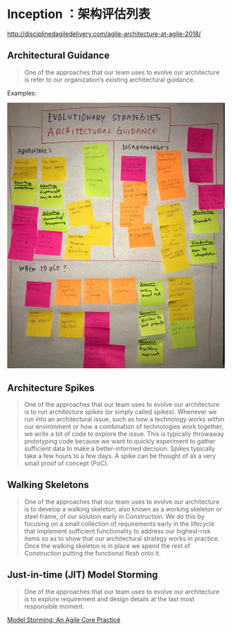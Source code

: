 # Inception ：架构评估列表

http://disciplinedagiledelivery.com/agile-architecture-at-agile-2018/

## Architectural Guidance

> One of the approaches that our team uses to evolve our architecture is refer to our organization’s existing architectural guidance. 

Examples:

![Architectural Guidance](images/architectural-guidance.jpg)

## Architecture Spikes

> One of the approaches that our team uses to evolve our architecture is to run architecture spikes (or simply called spikes). Whenever we run into an architectural issue, such as how a technology works within our environment or how a combination of technologies work together, we write a bit of code to explore the issue.  This is typically throwaway prototyping code because we want to quickly experiment to gather sufficient data to make a better-informed decision.  Spikes typically take a few hours to a few days. A spike can be thought of as a very small proof of concept (PoC).

## Walking Skeletons

> One of the approaches that our team uses to evolve our architecture is to develop a walking skeleton, also known as a working skeleton or steel frame, of our solution early in Construction.  We do this by focusing on a small collection of requirements early in the lifecycle that implement sufficient functionality to address our highest-risk items so as to show that our architectural strategy works in practice.  Once the walking skeleton is in place we spend the rest of Construction putting the functional flesh onto it.

## Just-in-time (JIT) Model Storming

> One of the approaches that our team uses to evolve our architecture is to explore requirement and design details at the last most responsible moment.

[Model Storming: An Agile Core Practice](http://agilemodeling.com/essays/modelStorming.htm)
